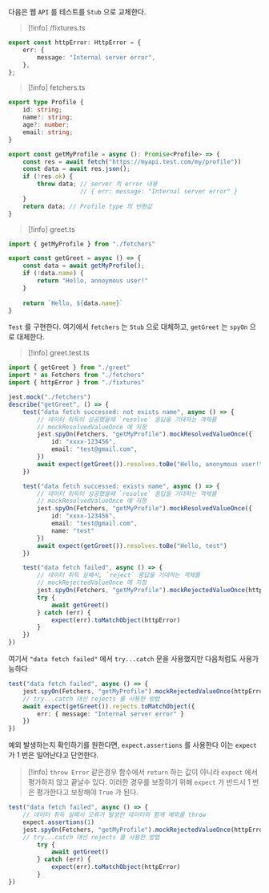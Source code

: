 다음은 웹 `API` 를 테스트를 `Stub` 으로 교체한다.

>[!info] /fixtures.ts
```ts
export const httpError: HttpError = {
	err: {
		message: "Internal server error",
	},
};
```

>[!info] fetchers.ts
```ts
export type Profile {
	id: string;
	name?: string;
	age?: number;
	email: string;
}

export const getMyProfile = async (): Promise<Profile> => {
	const res = await fetch("https://myapi.test.com/my/profile"))
	const data = await res.json();
	if (!res.ok) {
		throw data; // server 의 error 내용
					// { err: message: "Internal server error" }
	}
	return data; // Profile type 의 반환값
}
```

>[!info] greet.ts
```ts
import { getMyProfile } from "./fetchers"

export const getGreet = async () => {
	const data = await getMyProfile();
	if (!data.name) {
		return "Hello, annoymous user!"
	}
	
	return `Hello, ${data.name}`
}
```

`Test` 를 구현한다.
여기에서 `fetchers` 는 `Stub` 으로 대체하고, `getGreet` 는 `spyOn` 으로 대체한다.

>[!info] greet.test.ts
```ts
import { getGreet } from "./greet"
import * as Fetchers from "./fetchers"
import { httpError } from "./fixtures"

jest.mock("./fetchers")
describe("getGreet", () => {
	test("data fetch successed: not exists name", async () => {
		// 데이터 취득이 성공했을때 `resolve` 응답을 기대하는 객체를 
		// mockResolvedValueOnce 에 지정
		jest.spyOn(Fetchers, "getMyProfile").mockResolvedValueOnce({
			id: "xxxx-123456",
			email: "test@gmail.com",
		})
		await expect(getGreet()).resolves.toBe("Hello, anonymous user!")
	})

	test("data fetch successed: exists name", async () => {
		// 데이터 취득이 성공했을때 `resolve` 응답을 기대하는 객체를 
		// mockResolvedValueOnce 에 지정
		jest.spyOn(Fetchers, "getMyProfile").mockResolvedValueOnce({
			id: "xxxx-123456",
			email: "test@gmail.com",
			name: "test"
		})
		await expect(getGreet()).resolves.toBe("Hello, test")
	})

	test("data fetch failed", async () => {
		// 데이터 취득 실패시, `reject` 응답을 기대하는 객체를
		// mockRejectedValueOnce 에 지정 	
		jest.spyOn(Fetchers, "getMyProfile").mockRejectedValueOnce(httpError)
		try {
			await getGreet()
		} catch (err) {
			expect(err).toMatchObject(httpError)
		}
	})
})
```

여기서 `"data fetch failed"` 에서 `try...catch` 문을 사용했지만 다음처럼도 사용가능하다

```ts
test("data fetch failed", async () => {
	jest.spyOn(Fetchers, "getMyProfile").mockRejectedValueOnce(httpError)
	// try...catch 대신 rejects 를 사용한 방법
	await expect(getGreet()).rejects.toMatchObject({
		err: { message: "Internal server error" }
	})
})
```

예외 발생하는지 확인하기를 원한다면, `expect.assertions` 를 사용한다
이는 `expect` 가 $1$ 번은 일어난다고 단언한다.

>[!info] `throw Error` 같은경우 함수에서 `return` 하는 값이 아니라 `expect` 에서 평가하지 않고 끝날수 있다. 이러한 경우를 보장하기 위해 `expect` 가 반드시 $1$ 번은 평가한다고 보장해야 `True` 가 된다.

```ts
test("data fetch failed", async () => {
	// 데이터 취득 실패시 오류가 발생한 데이터와 함께 예외를 throw
	expect.assertions(1)
	jest.spyOn(Fetchers, "getMyProfile").mockRejectedValueOnce(httpError)
	// try...catch 대신 rejects 를 사용한 방법
		try {
			await getGreet()
		} catch (err) {
			expect(err).toMatchObject(httpError)
		}
})
```
